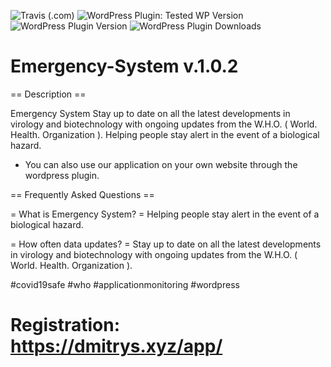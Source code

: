![Travis (.com)](https://img.shields.io/travis/com/DmitrysXYZ/emergency-system?color=21759B&logoColor=21759B&style=for-the-badge)
![WordPress Plugin: Tested WP Version](https://img.shields.io/wordpress/plugin/tested/emergency-system?color=21759B&logoColor=21759B&style=for-the-badge)
![WordPress Plugin Version](https://img.shields.io/wordpress/plugin/v/emergency-system?color=21759B&logoColor=21759B&style=for-the-badge)
![WordPress Plugin Downloads](https://img.shields.io/wordpress/plugin/dt/emergency-system?color=21759B&logoColor=21759B&style=for-the-badge)

# Emergency-System  v.1.0.2

== Description ==
 
Emergency System
Stay up to date on all the latest developments in virology and biotechnology with ongoing updates from the W.H.O. ( World. Health. Organization ).
Helping people stay alert in the event of a biological hazard.
* You can also use our application on your own website through the wordpress plugin.

== Frequently Asked Questions ==

= What is Emergency System? =
Helping people stay alert in the event of a biological hazard.

= How often data updates? =
Stay up to date on all the latest developments in virology and biotechnology with ongoing updates from the W.H.O. ( World. Health. Organization ).


#covid19safe #who #applicationmonitoring #wordpress

# Registration: https://dmitrys.xyz/app/
